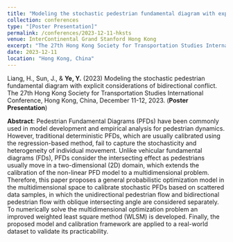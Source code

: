```yaml
---
title: "Modeling the stochastic pedestrian fundamental diagram with explicit considerations of bidirectional conflict"
collection: conferences
type: "[Poster Presentation]"
permalink: /conferences/2023-12-11-hksts
venue: InterContinental Grand Stanford Hong Kong
excerpt: "The 27th Hong Kong Society for Transportation Studies International Conference, Hong Kong, China, December 11-12, 2023."
date: 2023-12-11
location: "Hong Kong, China"
---
```


Liang, H., Sun, J., & **Ye, Y.** (2023) Modeling the stochastic pedestrian fundamental diagram with explicit considerations of bidirectional conflict. The 27th Hong Kong Society for Transportation Studies International Conference, Hong Kong, China, December 11-12, 2023. (**Poster Presentation**)

**Abstract**: Pedestrian Fundamental Diagrams (PFDs) have been commonly used in model development and empirical analysis for pedestrian dynamics. However, traditional deterministic PFDs, which are usually calibrated using the regression-based method, fail to capture the stochasticity and heterogeneity of individual movement. Unlike vehicular fundamental diagrams (FDs), PFDs consider the intersecting effect as pedestrians usually move in a two-dimensional (2D) domain, which extends the calibration of the non-linear PFD model to a multidimensional problem. Therefore, this paper proposes a general probabilistic optimization model in the multidimensional space to calibrate stochastic PFDs based on scattered data samples, in which the unidirectional pedestrian flow and bidirectional pedestrian flow with oblique intersecting angle are considered separately. To numerically solve the multidimensional optimization problem an improved weighted least square method (WLSM) is developed. Finally, the proposed model and calibration framework are applied to a real-world dataset to validate its practicability.
